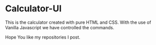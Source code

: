 # Calculator-UI
This is the calculator created with pure HTML and CSS. With the use of Vanilla Javascript we have controlled the commands.   

Hope You like my repositories I post.
